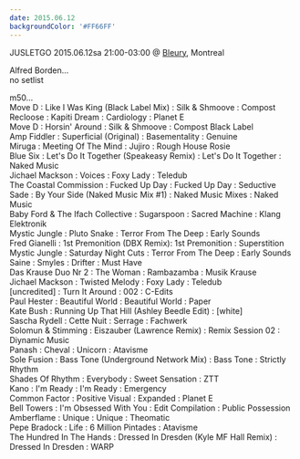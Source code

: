 ```yaml
---
date: 2015.06.12
backgroundColor: '#FF66FF'
---
```


JUSLETGO 2015.06.12sa 21:00-03:00 @ [Bleury](http://vinylebleury.ca/), Montreal  

Alfred Borden...  
no setlist  

m50...  
Move D : Like I Was King (Black Label Mix) : Silk & Shmoove : Compost  
Recloose : Kapiti Dream : Cardiology : Planet E  
Move D : Horsin' Around : Silk & Shmoove : Compost Black Label  
Amp Fiddler : Superficial (Original) : Basementality : Genuine  
Miruga : Meeting Of The Mind : Jujiro : Rough House Rosie  
Blue Six : Let's Do It Together (Speakeasy Remix) : Let's Do It Together : Naked Music  
Jichael Mackson : Voices : Foxy Lady : Teledub  
The Coastal Commission : Fucked Up Day : Fucked Up Day : Seductive  
Sade : By Your Side (Naked Music Mix #1) : Naked Music Mixes : Naked Music  
Baby Ford & The Ifach Collective : Sugarspoon : Sacred Machine : Klang Elektronik  
Mystic Jungle : Pluto Snake : Terror From The Deep : Early Sounds  
Fred Gianelli : 1st Premonition (DBX Remix): 1st Premonition : Superstition  
Mystic Jungle : Saturday Night Cuts : Terror From The Deep : Early Sounds  
Saine : Smyles : Drifter : Must Have  
Das Krause Duo Nr 2 : The Woman : Rambazamba : Musik Krause  
Jichael Mackson : Twisted Melody : Foxy Lady : Teledub  
\[uncredited\] : Turn It Around : 002 : C-Edits  
Paul Hester : Beautiful World : Beautiful World : Paper  
Kate Bush : Running Up That Hill (Ashley Beedle Edit) : \[white\]  
Sascha Rydell : Cette Nuit : Serrage : Fachwerk  
Solomun & Stimming : Eiszauber (Lawrence Remix) : Remix Session 02 : Diynamic Music  
Panash : Cheval : Unicorn : Atavisme  
Sole Fusion : Bass Tone (Underground Network Mix) : Bass Tone : Strictly Rhythm  
Shades Of Rhythm : Everybody : Sweet Sensation : ZTT  
Kano : I'm Ready : I'm Ready : Emergency  
Common Factor : Positive Visual : Expanded : Planet E  
Bell Towers : I'm Obsessed With You : Edit Compilation : Public Possession  
Amberflame : Unique : Unique : Theomatic  
Pepe Bradock : Life : 6 Million Pintades : Atavisme  
The Hundred In The Hands : Dressed In Dresden (Kyle MF Hall Remix) : Dressed In Dresden : WARP